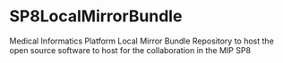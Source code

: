 # SP8LocalMirrorBundle
Medical Informatics Platform Local Mirror Bundle
Repository to host the open source software to host for the collaboration in the MIP SP8 
